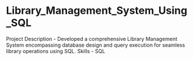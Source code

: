 # Library_Management_System_Using_SQL
Project Description - Developed a comprehensive Library Management System encompassing database design and query execution for seamless library operations using SQL.
Skills - SQL
